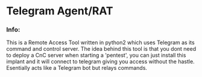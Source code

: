 # Telegram Agent/RAT
### Info:
This is a Remote Access Tool written in python2 which uses Telegram as its command and control server. The idea behind this tool is that you dont need to deploy a CnC server when starting a 'pentest', you can just install this implant and it will connect to telegram giving you access without the hastle. Esentially acts like a Telegram bot but relays commands.
